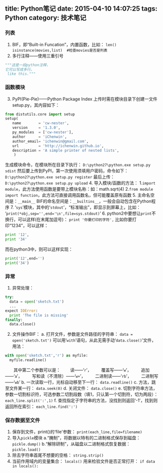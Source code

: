 title: Python笔记
date: 2015-04-10 14:07:25
tags: Python
category: 技术笔记
---

### 列表
1. BIF，即“Built-in Funcation”，内置函数，比如：
`len()`
`isinstance(movies,list)  #检查movies是否是列表`
2. 多行注释——使用三重引号
```python
"""这是一段python注释，
它可以写成多行。
 like this."""
```
<!--more-->
### 函数模块
3. PyPI(Pie-Pie)——Python Package Index
上传时需在模块目录下创建一文件setup.py，其内容如下：
```python
from distutils.core import setup
setup(
　　name        = 'cw-nester',
　　version     = '1.3.0',
　　py_modules  = ['cw-nester'],
　　author      = 'iChenwin',
　　author_email= 'ichenwin@gmail.com',
　　url         = 'http://ichenwin.github.io',
　　description = 'A simple printer of nested lists',
    )
```
生成模块命令，在模块所在目录下执行：
`D:\python27\python.exe setup.py sdist`
然后要上传到PyPI，第一次使用须填用户密码，命令如下：
`D:\python27\python.exe setup.py register`
最后上传：
`D:\python27\python.exe setup.py upload`
4. 导入模块/函数的方法：
1.`import module`，此方法使用函数是要带上模块名称：如：math.sqrt(4)
2.`from module import function`，此方法可直接调用函数名，但可能覆盖原有函数
5. 主命名空间是：`__main__`
BIF的命名空间是：`__builtins__`，一般会自动包含在Python程序
7. ‘`sys`’模块，其中的‘`stdout`’，“标准输出”，即显示到屏幕上，比如：
‘`print(*obj,sep='',end='\n',file=sys.stdout)`’
6. python2中要想让`print`不换行，可以这样(在末尾加逗号)：
`print '你要打印的字符',`
比如你要打印“1234”，可以这样：
```python
print '12',
print '34'
```
而在python3中，则可以这样实现：
```python
print('12',end='')
print('34')
```
### 异常
1. 异常处理：
```python
try:
  data = open('sketch.txt')
  ...
expect IOError:
  print 'The file is missing'
finally:
  data.close()
```
2. 文件操作BIF：
a. 打开文件，参数是文件路径的字符串：
`data = open('sketch.txt')`
可以用‘`with`’语句，从此无需手动‘`data.close()`’文件，用法：
```python
with open('sketch.txt','r') as myfile:
  myfile.readline()
```
　　其中第二个参数可以是：
　　读——‘`r`’，
　　覆盖写——‘`w`’，
　　追加——‘`a`’，
　　写和读（不清除）——‘`w+`’，
　　二进制读——‘`rb`’，
　　二进制写——‘`wb`’
b. 一次读取一行，光标自动移至下一行：
`data.readline()`
c. 方法，跳至文件某一行：
`data.seek(0)`
d. 关闭文件：
`data.close()`
e. 切割字符串方法，参数一切割标识符，可选参数二切割段数（填1，只认第一个切割符，切为两段）：
`each_line.split(':',1)`
f. 查找指定子字符串的方法，没找到则返回‘-1’，找到则返回所在索引：
`each_line.find(':')`
### 保存数据至文件
1. 保存到文件，print()的‘file'参数：
`print(each_line,file=filename)`
2. 导入`pickle`模块
a.“腌制”，将数据以特有的二进制格式保存到磁盘：
`pickle.dump()`
b.“解除研制”，从磁盘以二进制格式恢复数据：
`pickle.load()`
3. 除去字符串首尾不想要的空格：
`string.strip() `
4. 当前作用域内的变量集合：
`locals()`
用来检验文件是否正常打开：
`if data in locals():`
